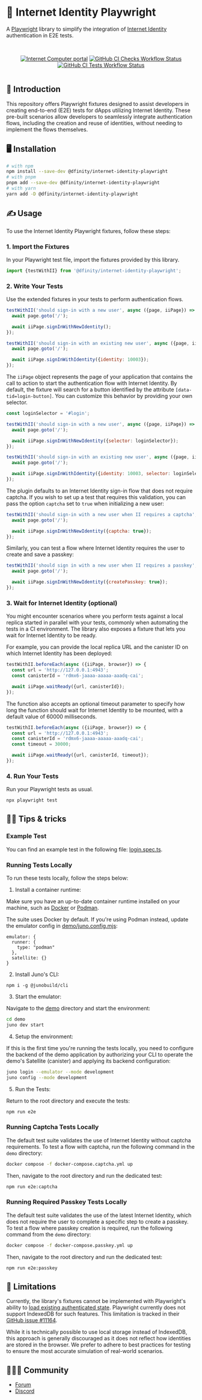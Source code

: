 # 🔐 Internet Identity Playwright

A [Playwright](https://playwright.dev/) library to simplify the integration of [Internet Identity](https://identity.internetcomputer.org) authentication in E2E tests.

<div align="center" style="display:flex;flex-direction:column;">
<br/>

[![Internet Computer portal](https://img.shields.io/badge/Internet-Computer-grey?logo=internet%20computer)](https://internetcomputer.org)
[![GitHub CI Checks Workflow Status](https://img.shields.io/github/actions/workflow/status/dfinity/internet-identity-playwright/checks.yml?logo=github&label=CI%20checks)](https://github.com/dfinity/internet-identity-playwright/actions/workflows/checks.yml)
[![GitHub CI Tests Workflow Status](https://img.shields.io/github/actions/workflow/status/dfinity/internet-identity-playwright/tests.yml?logo=github&label=CI%20tests)](https://github.com/dfinity/internet-identity-playwright/actions/workflows/tests.yml)

</div>

## 🚀 Introduction

This repository offers Playwright fixtures designed to assist developers in creating end-to-end (E2E) tests for dApps utilizing Internet Identity. These pre-built scenarios allow developers to seamlessly integrate authentication flows, including the creation and reuse of identities, without needing to implement the flows themselves.

## 🖥️ Installation

```bash
# with npm
npm install --save-dev @dfinity/internet-identity-playwright
# with pnpm
pnpm add --save-dev @dfinity/internet-identity-playwright
# with yarn
yarn add -D @dfinity/internet-identity-playwright
```

## ✍️ Usage

To use the Internet Identity Playwright fixtures, follow these steps:

### 1. Import the Fixtures

In your Playwright test file, import the fixtures provided by this library.

```javascript
import {testWithII} from '@dfinity/internet-identity-playwright';
```

### 2. Write Your Tests

Use the extended fixtures in your tests to perform authentication flows.

```javascript
testWithII('should sign-in with a new user', async ({page, iiPage}) => {
  await page.goto('/');

  await iiPage.signInWithNewIdentity();
});

testWithII('should sign-in with an existing new user', async ({page, iiPage}) => {
  await page.goto('/');

  await iiPage.signInWithIdentity({identity: 10003});
});
```

The `iiPage` object represents the page of your application that contains the call to action to start the authentication flow with Internet Identity. By default, the fixture will search for a button identified by the attribute `[data-tid=login-button]`. You can customize this behavior by providing your own selector.

```javascript
const loginSelector = '#login';

testWithII('should sign-in with a new user', async ({page, iiPage}) => {
  await page.goto('/');

  await iiPage.signInWithNewIdentity({selector: loginSelector});
});

testWithII('should sign-in with an existing new user', async ({page, iiPage}) => {
  await page.goto('/');

  await iiPage.signInWithIdentity({identity: 10003, selector: loginSelector});
});
```

The plugin defaults to an Internet Identity sign-in flow that does not require captcha. If you wish to set up a test that requires this validation, you can pass the option `captcha` set to `true` when initializing a new user:

```javascript
testWithII('should sign-in with a new user when II requires a captcha', async ({page, iiPage}) => {
  await page.goto('/');

  await iiPage.signInWithNewIdentity({captcha: true});
});
```

Similarly, you can test a flow where Internet Identity requires the user to create and save a passkey:

```javascript
testWithII('should sign in with a new user when II requires a passkey', async ({page, iiPage}) => {
  await page.goto('/');

  await iiPage.signInWithNewIdentity({createPasskey: true});
});
```

### 3. Wait for Internet Identity (optional)

You might encounter scenarios where you perform tests against a local replica started in parallel with your tests, commonly when automating the tests in a CI environment. The library also exposes a fixture that lets you wait for Internet Identity to be ready.

For example, you can provide the local replica URL and the canister ID on which Internet Identity has been deployed:

```javascript
testWithII.beforeEach(async ({iiPage, browser}) => {
  const url = 'http://127.0.0.1:4943';
  const canisterId = 'rdmx6-jaaaa-aaaaa-aaadq-cai';

  await iiPage.waitReady({url, canisterId});
});
```

The function also accepts an optional timeout parameter to specify how long the function should wait for Internet Identity to be mounted, with a default value of 60000 milliseconds.

```javascript
testWithII.beforeEach(async ({iiPage, browser}) => {
  const url = 'http://127.0.0.1:4943';
  const canisterId = 'rdmx6-jaaaa-aaaaa-aaadq-cai';
  const timeout = 30000;

  await iiPage.waitReady({url, canisterId, timeout});
});
```

### 4. Run Your Tests

Run your Playwright tests as usual.

```bash
npx playwright test
```

## 💁‍♂️️ Tips & tricks

### Example Test

You can find an example test in the following file: [login.spec.ts](./e2e/login.spec.ts).

### Running Tests Locally

To run these tests locally, follow the steps below:

1. Install a container runtime:

Make sure you have an up-to-date container runtime installed on your machine, such as [Docker](https://www.docker.com/) or [Podman](https://podman.io/).

The suite uses Docker by default. If you're using Podman instead, update the emulator config in [demo/juno.config.mjs](./demo/juno.config.mjs):

```
emulator: {
  runner: {
    type: "podman"
  },
  satellite: {}
}
```

2. Install Juno's CLI:

```
npm i -g @junobuild/cli
```

3. Start the emulator:

Navigate to the [demo](./demo) directory and start the environment:

```bash
cd demo
juno dev start
```

4. Setup the environment:

If this is the first time you're running the tests locally, you need to configure the backend of the demo application by authorizing your CLI to operate the demo's Satellite (canister) and applying its backend configuration:

```bash
juno login --emulator --mode development
juno config --mode development
```

5. Run the Tests:

Return to the root directory and execute the tests:

```bash
npm run e2e
```

### Running Captcha Tests Locally

The default test suite validates the use of Internet Identity without captcha requirements. To test a flow with captcha, run the following command in the `demo` directory:

```bash
docker compose -f docker-compose.captcha.yml up
```

Then, navigate to the root directory and run the dedicated test:

```bash
npm run e2e:captcha
```

### Running Required Passkey Tests Locally

The default test suite validates the use of the latest Internet Identity, which does not require the user to complete a specific step to create a passkey. To test a flow where passkey creation is required, run the following command from the `demo` directory:

```bash
docker compose -f docker-compose.passkey.yml up
```

Then, navigate to the root directory and run the dedicated test:

```bash
npm run e2e:passkey
```

## 🚧 Limitations

Currently, the library's fixtures cannot be implemented with Playwright's ability to [load existing authenticated state](https://playwright.dev/docs/auth). Playwright currently does not support IndexedDB for such features. This limitation is tracked in their [GitHub issue #11164](https://github.com/microsoft/playwright/issues/11164).

While it is technically possible to use local storage instead of IndexedDB, this approach is generally discouraged as it does not reflect how identities are stored in the browser. We prefer to adhere to best practices for testing to ensure the most accurate simulation of real-world scenarios.

## 🧑‍🤝‍🧑 Community

- [Forum](https://forum.dfinity.org/)
- [Discord](https://discord.internetcomputer.org)
